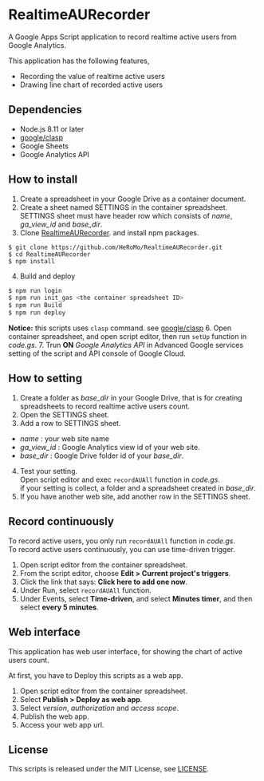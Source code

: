 # RealtimeAURecorder

A Google Apps Script application to record realtime active users from Google Analytics.

This application has the following features,
- Recording the value of realtime active users
- Drawing line chart of recorded active users

## Dependencies

- Node.js 8.11 or later
- [google/clasp](https://github.com/google/clasp)
- Google Sheets
- Google Analytics API

## How to install
1. Create a spreadsheet in your Google Drive as a container document.
2. Create a sheet named SETTINGS in the container spreadsheet.<br>
  SETTINGS sheet must have header row which consists of *name*, *ga_view_id* and *base_dir*.
3. Clone [RealtimeAURecorder](https://github.com/HeRoMo/RealtimeAURecorder). and install npm packages.
  ```
  $ git clone https://github.com/HeRoMo/RealtimeAURecorder.git
  $ cd RealtimeAURecorder
  $ npm install
  ```
4. Build and deploy
  ```bash
  $ npm run login
  $ npm run init_gas <the container spreadsheet ID>
  $ npm run Build
  $ npm run deploy
  ```
  **Notice:** this scripts uses `clasp` command. see [google/clasp](https://github.com/google/clasp)
6. Open container spreadsheet, and open script editor, then run `setUp` function in *code.gs*.
7. Trun **ON** *Google Analytics API* in Advanced Google services setting of the script and API console of Google Cloud.


## How to setting
1. Create a folder as *base_dir* in your Google Drive, that is for creating spreadsheets to record realtime active users count.
2. Open the SETTINGS sheet.
3. Add a row to SETTINGS sheet.
  - *name* : your web site name
  - *ga_view_id* : Google Analytics view id of your web site.
  - *base_dir* : Google Drive folder id of your *base_dir*.
4. Test your setting.<br>
  Open script editor and exec `recordAUAll` function in *code.gs*.<br>
  if your setting is collect, a folder and a spreadsheet created in *base_dir*.
5. If you have another web site, add another row in the SETTINGS sheet.

## Record continuously
To record active users, you only run `recordAUAll` function in *code.gs*.<br>
To record active users continuously, you can use time-driven trigger.

1. Open script editor from the container spreadsheet.
2. From the script editor, choose **Edit > Current project's triggers**.
3. Click the link that says: **Click here to add one now**.
4. Under Run, select `recordAUAll` function.
5. Under Events, select **Time-driven**, and select **Minutes timer**, and then select **every 5 minutes**.

## Web interface
This application has web user interface, for showing the chart of active users count.

At first, you have to Deploy this scripts as a web app.

1. Open script editor from the container spreadsheet.
2. Select **Publish > Deploy as web app**.
3. Select *version*, *authorization* and *access scope*.
4. Publish the web app.
5. Access your web app url.

## License
This scripts is released under the MIT License, see [LICENSE](./LICENSE.txt).
